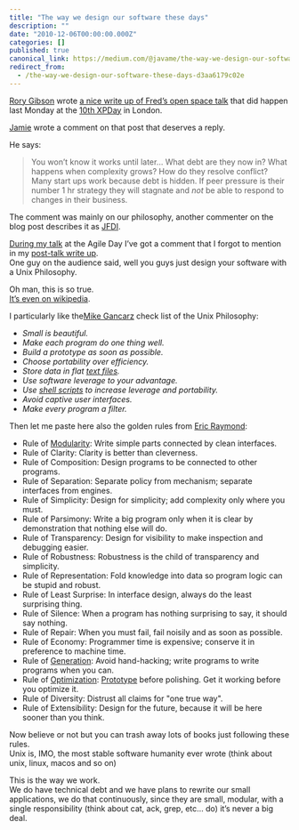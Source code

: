 ```yaml
---
title: "The way we design our software these days"
description: ""
date: "2010-12-06T00:00:00.000Z"
categories: []
published: true
canonical_link: https://medium.com/@javame/the-way-we-design-our-software-these-days-d3aa6179c02e
redirect_from:
  - /the-way-we-design-our-software-these-days-d3aa6179c02e
---
```


[Rory Gibson](http://twitter.com/rorygibson) wrote [a nice write up of Fred’s open space talk](http://rorygibson.wordpress.com/2010/12/01/xpday-2010-moving-forward-or-backward/) that did happen last Monday at the [10th XPDay](http://www.xpday.org/) in London.

[Jamie](http://www.financialagile.com/) wrote a comment on that post that deserves a reply.

He says:

> You won’t know it works until later… What debt are they now in? What happens when complexity grows? How do they resolve conflict? Many start ups work because debt is hidden. If peer pressure is their number 1 hr strategy they will stagnate and _not_ be able to respond to changes in their business.

The comment was mainly on our philosophy, another commenter on the blog post describes it as [JFDI](http://www.urbandictionary.com/define.php?term=JFDI).

[During my talk](http://www.agilemovement.it/video/piu-agili-senza-schema) at the Agile Day I’ve got a comment that I forgot to mention in my [post-talk write up](http://www.the-arm.com/2010/11/agiler-at-forward-and-successful-at-the-iad10/).  
One guy on the audience said, well you guys just design your software with a Unix Philosophy.

Oh man, this is so true.  
[It’s even on wikipedia](http://en.wikipedia.org/wiki/Unix_philosophy).

I particularly like the[Mike Gancarz](http://www.amazon.co.uk/UNIX-Philosophy-Mike-Gancarz/dp/1555581234/ref=sr_1_1?ie=UTF8&qid=1291633401&sr=8-1) check list of the Unix Philosophy:

-   _Small is beautiful._
-   _Make each program do one thing well._
-   _Build a prototype as soon as possible._
-   _Choose portability over efficiency._
-   _Store data in flat_ [_text files_](http://en.wikipedia.org/wiki/Text_file "Text file")_._
-   _Use software leverage to your advantage._
-   _Use_ [_shell scripts_](http://en.wikipedia.org/wiki/Shell_script "Shell script") _to increase leverage and portability._
-   _Avoid captive user interfaces._
-   _Make every program a filter._

Then let me paste here also the golden rules from [Eric Raymond](http://www.amazon.co.uk/Unix-Programming-Addison-Wesley-Professional-Computing/dp/0131429019/ref=sr_1_2?s=books&ie=UTF8&qid=1291633470&sr=1-2):

-   Rule of [Modularity](http://en.wikipedia.org/wiki/Modularity_%28programming%29 "Modularity (programming)"): Write simple parts connected by clean interfaces.
-   Rule of Clarity: Clarity is better than cleverness.
-   Rule of Composition: Design programs to be connected to other programs.
-   Rule of Separation: Separate policy from mechanism; separate interfaces from engines.
-   Rule of Simplicity: Design for simplicity; add complexity only where you must.
-   Rule of Parsimony: Write a big program only when it is clear by demonstration that nothing else will do.
-   Rule of Transparency: Design for visibility to make inspection and debugging easier.
-   Rule of Robustness: Robustness is the child of transparency and simplicity.
-   Rule of Representation: Fold knowledge into data so program logic can be stupid and robust.
-   Rule of Least Surprise: In interface design, always do the least surprising thing.
-   Rule of Silence: When a program has nothing surprising to say, it should say nothing.
-   Rule of Repair: When you must fail, fail noisily and as soon as possible.
-   Rule of Economy: Programmer time is expensive; conserve it in preference to machine time.
-   Rule of [Generation](http://en.wikipedia.org/wiki/Code_generation "Code generation"): Avoid hand-hacking; write programs to write programs when you can.
-   Rule of [Optimization](http://en.wikipedia.org/wiki/Optimization_%28computer_science%29 "Optimization (computer science)"): [Prototype](http://en.wikipedia.org/wiki/Prototype "Prototype") before polishing. Get it working before you optimize it.
-   Rule of Diversity: Distrust all claims for "one true way".
-   Rule of Extensibility: Design for the future, because it will be here sooner than you think.

Now believe or not but you can trash away lots of books just following these rules.   
Unix is, IMO, the most stable software humanity ever wrote (think about unix, linux, macos and so on)

This is the way we work.   
We do have technical debt and we have plans to rewrite our small applications, we do that continuously, since they are small, modular, with a single responsibility (think about cat, ack, grep, etc… do) it’s never a big deal.
